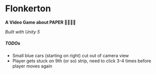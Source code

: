 # Flonkerton

**A Video Game about PAPER 📑👩🏻‍💼**

_Built with Unity 5_

##### TODOs
* Small blue cars (starting on right) cut out of camera view
* Player gets stuck on 9th (or so) strip, need to click 3-4 times before player
  moves again
